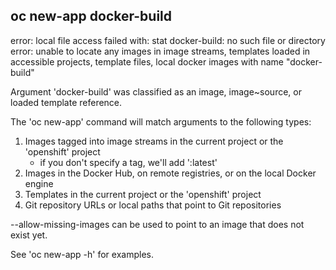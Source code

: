 oc new-app docker-build
----
error:  local file access failed with: stat docker-build: no such file or directory
error: unable to locate any images in image streams, templates loaded in accessible projects, template files, local docker images with name "docker-build"

Argument 'docker-build' was classified as an image, image~source, or loaded template reference.

The 'oc new-app' command will match arguments to the following types:

  1. Images tagged into image streams in the current project or the 'openshift' project
     - if you don't specify a tag, we'll add ':latest'
  2. Images in the Docker Hub, on remote registries, or on the local Docker engine
  3. Templates in the current project or the 'openshift' project
  4. Git repository URLs or local paths that point to Git repositories

--allow-missing-images can be used to point to an image that does not exist yet.

See 'oc new-app -h' for examples.



